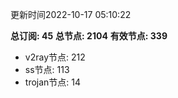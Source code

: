 更新时间2022-10-17 05:10:22

**总订阅: 45**
**总节点: 2104**
**有效节点: 339**
- v2ray节点: 212
- ss节点: 113
- trojan节点: 14
